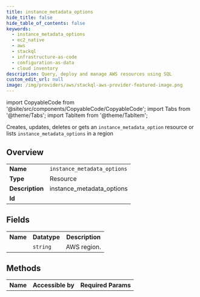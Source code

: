```yaml
---
title: instance_metadata_options
hide_title: false
hide_table_of_contents: false
keywords:
  - instance_metadata_options
  - ec2_native
  - aws
  - stackql
  - infrastructure-as-code
  - configuration-as-data
  - cloud inventory
description: Query, deploy and manage AWS resources using SQL
custom_edit_url: null
image: /img/providers/aws/stackql-aws-provider-featured-image.png
---
```


import CopyableCode from '@site/src/components/CopyableCode/CopyableCode';
import Tabs from '@theme/Tabs';
import TabItem from '@theme/TabItem';

Creates, updates, deletes or gets an <code>instance_metadata_option</code> resource or lists <code>instance_metadata_options</code> in a region

## Overview
<table><tbody>
<tr><td><b>Name</b></td><td><code>instance_metadata_options</code></td></tr>
<tr><td><b>Type</b></td><td>Resource</td></tr>
<tr><td><b>Description</b></td><td>instance_metadata_options</td></tr>
<tr><td><b>Id</b></td><td><CopyableCode code="aws.ec2_native.instance_metadata_options" /></td></tr>
</tbody></table>

## Fields
<table><tbody><tr><th>Name</th><th>Datatype</th><th>Description</th></tr><tr><td><CopyableCode code="region" /></td><td><code>string</code></td><td>AWS region.</td></tr>
</tbody></table>

## Methods

<table><tbody>
  <tr>
    <th>Name</th>
    <th>Accessible by</th>
    <th>Required Params</th>
  </tr>
</tbody></table>







